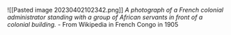 ![[Pasted image 20230402102342.png]]
*A photograph of a French colonial administrator standing with a group of African servants in front of a colonial building.* - From Wikipedia in French Congo in 1905








